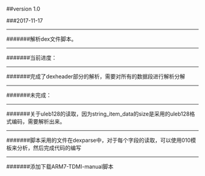 ##version 1.0

###2017-11-17
**********************
#######解析dex文件脚本。
*********************
#######当前进度：
*********************
#######完成了dexheader部分的解析，需要对所有的数据段进行解析分解
*********************
#######未完成：
*********************
#######关于uleb128的读取，因为string_item_data的size是采用的uleb128格式编码，需要解析出来。
*********************
#######脚本采用的文件在dexparse中，对于每个字段的读取，可以使用010模板来分析，然后完成代码的编写
*********************
#######添加下载ARM7-TDMI-manual脚本



